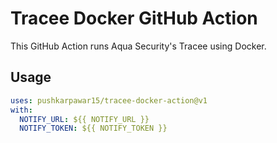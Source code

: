# Tracee Docker GitHub Action

This GitHub Action runs Aqua Security's Tracee using Docker.

## Usage

```yaml
uses: pushkarpawar15/tracee-docker-action@v1
with:
  NOTIFY_URL: ${{ NOTIFY_URL }}
  NOTIFY_TOKEN: ${{ NOTIFY_TOKEN }}
